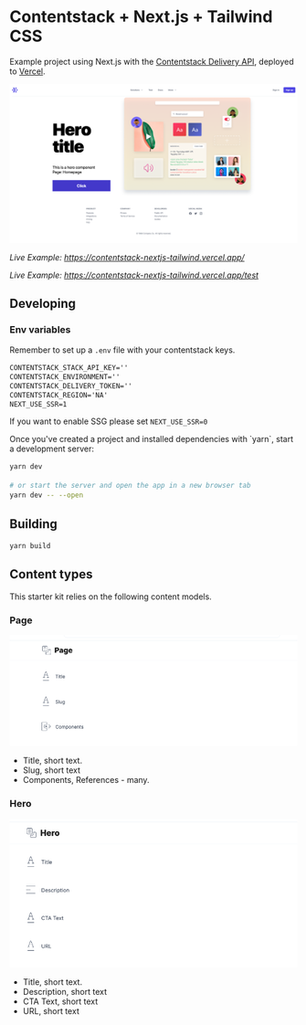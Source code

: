 # Contentstack + Next.js + Tailwind CSS

Example project using Next.js with the [Contentstack Delivery API](https://www.contentstack.com/docs/developers/apis/content-delivery-api/), deployed to [Vercel](https://vercel.com).

![web](./public/web.png)

_Live Example: https://contentstack-nextjs-tailwind.vercel.app/_

_Live Example: https://contentstack-nextjs-tailwind.vercel.app/test_

## Developing

### Env variables

Remember to set up a `.env` file with your contentstack keys.

```env
CONTENTSTACK_STACK_API_KEY=''
CONTENTSTACK_ENVIRONMENT=''
CONTENTSTACK_DELIVERY_TOKEN=''
CONTENTSTACK_REGION='NA'
NEXT_USE_SSR=1
```

If you want to enable SSG please set `NEXT_USE_SSR=0`

<p>
Once you've created a project and installed dependencies with `yarn`, start a development server:

```bash
yarn dev

# or start the server and open the app in a new browser tab
yarn dev -- --open
```

## Building

```bash
yarn build
```

## Content types

This starter kit relies on the following content models.

### Page

![Page content model](./public/page.png)

- Title, short text.
- Slug, short text
- Components, References - many.

### Hero

![Hero content model](./public/hero.png)

- Title, short text.
- Description, short text
- CTA Text, short text
- URL, short text
